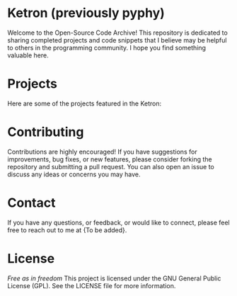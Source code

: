 # Ketron (previously pyphy)
Welcome to the Open-Source Code Archive! This repository is dedicated to sharing completed projects and code snippets that I believe may be helpful to others in the programming community. I hope you find something valuable here.

# Projects
Here are some of the projects featured in the Ketron:

# Contributing
Contributions are highly encouraged! If you have suggestions for improvements, bug fixes, or new features, please consider forking the repository and submitting a pull request. You can also open an issue to discuss any ideas or concerns you may have.

# Contact

If you have any questions, or feedback, or would like to connect, please feel free to reach out to me at {To be added}.
# License
*Free as in freedom*
This project is licensed under the GNU General Public License (GPL). See the LICENSE file for more information.
